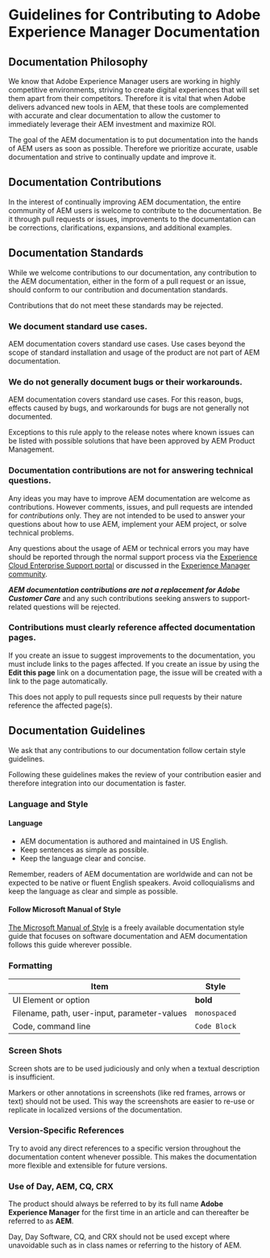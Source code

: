 # Guidelines for Contributing to Adobe Experience Manager Documentation

## Documentation Philosophy

We know that Adobe Experience Manager users are working in highly competitive environments, striving to create digital experiences that will set them apart from their competitors. Therefore it is vital that when Adobe delivers advanced new tools in AEM, that these tools are complemented with accurate and clear documentation to allow the customer to immediately leverage their AEM investment and maximize ROI.

The goal of the AEM documentation is to put documentation into the hands of AEM users as soon as possible. Therefore we prioritize accurate, usable documentation and strive to continually update and improve it.

## Documentation Contributions

In the interest of continually improving AEM documentation, the entire community of AEM users is welcome to contribute to the documentation. Be it through pull requests or issues, improvements to the documentation can be corrections, clarifications, expansions, and additional examples.

## Documentation Standards

While we welcome contributions to our documentation, any contribution to the AEM documentation, either in the form of a pull request or an issue, should conform to our contribution and documentation standards.

Contributions that do not meet these standards may be rejected.

### We document standard use cases.

AEM documentation covers standard use cases. Use cases beyond the scope of standard installation and usage of the product are not part of AEM documentation.

### We do not generally document bugs or their workarounds.

AEM documentation covers standard use cases. For this reason, bugs, effects caused by bugs, and workarounds for bugs are not generally not documented.

Exceptions to this rule apply to the release notes where known issues can be listed with possible solutions that have been approved by AEM Product Management.

### Documentation contributions are not for answering technical questions.

Any ideas you may have to improve AEM documentation are welcome as contributions. However comments, issues, and pull requests are intended for *contributions* only. They are not intended to be used to answer your questions about how to use AEM, implement your AEM project, or solve technical problems.

Any questions about the usage of AEM or technical errors you may have should be reported through the normal support process via the [Experience Cloud Enterprise Support portal](https://helpx.adobe.com/contact/enterprise-support.ec.html) or discussed in the [Experience Manager community](https://forums.adobe.com/community/experience-cloud/marketing-cloud/experience-manager).

***AEM documentation contributions are not a replacement for Adobe Customer Care*** and any such contributions seeking answers to support-related questions will be rejected.

### Contributions must clearly reference affected documentation pages.

If you create an issue to suggest improvements to the documentation, you must include links to the pages affected. If you create an issue by using the **Edit this page** link on a documentation page, the issue will be created with a link to the page automatically.

This does not apply to pull requests since pull requests by their nature reference the affected page(s).

## Documentation Guidelines

We ask that any contributions to our documentation follow certain style guidelines.

Following these guidelines makes the review of your contribution easier and therefore integration into our documentation is faster.

### Language and Style

#### Language

* AEM documentation is authored and maintained in US English.
* Keep sentences as simple as possible.
* Keep the language clear and concise.

Remember, readers of AEM documentation are worldwide and can not be expected to be native or fluent English speakers. Avoid colloquialisms and keep the language as clear and simple as possible.

#### Follow Microsoft Manual of Style

[The Microsoft Manual of Style](https://docs.microsoft.com/en-us/style-guide/welcome/) is a freely available documentation style guide that focuses on software documentation and AEM documentation follows this guide wherever possible.

### Formatting

|Item|Style|
|---|---|
|UI Element or option|**bold**|
|Filename, path, user-input, parameter-values|`monospaced`|
|Code, command line|```Code Block```|

### Screen Shots

Screen shots are to be used judiciously and only when a textual description is insufficient.

Markers or other annotations in screenshots (like red frames, arrows or text) should not be used. This way the screenshots are easier to re-use or replicate in localized versions of the documentation.

### Version-Specific References

Try to avoid any direct references to a specific version throughout the documentation content whenever possible. This makes the documentation more flexible and extensible for future versions.

### Use of Day, AEM, CQ, CRX

The product should always be referred to by its full name **Adobe Experience Manager** for the first time in an article and can thereafter be referred to as **AEM**.

Day, Day Software, CQ, and CRX should not be used except where unavoidable such as in class names or referring to the history of AEM.

